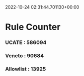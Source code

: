 2022-10-24 02:31:44.701130+00:00
# Rule Counter 
 ### UCATE : 586094

 ### Veneto : 90684

 ### Allowlist : 13925